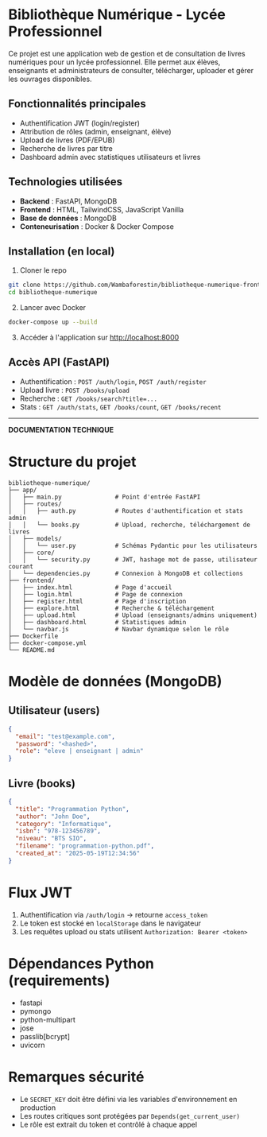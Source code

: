 # Bibliothèque Numérique - Lycée Professionnel

Ce projet est une application web de gestion et de consultation de livres numériques pour un lycée professionnel. Elle permet aux élèves, enseignants et administrateurs de consulter, télécharger, uploader et gérer les ouvrages disponibles.

## Fonctionnalités principales

* Authentification JWT (login/register)
* Attribution de rôles (admin, enseignant, élève)
* Upload de livres (PDF/EPUB)
* Recherche de livres par titre
* Dashboard admin avec statistiques utilisateurs et livres

## Technologies utilisées

* **Backend** : FastAPI, MongoDB
* **Frontend** : HTML, TailwindCSS, JavaScript Vanilla
* **Base de données** : MongoDB
* **Conteneurisation** : Docker & Docker Compose

## Installation (en local)

1. Cloner le repo

```bash
git clone https://github.com/Wambaforestin/bibliotheque-numerique-front-et-backed-stage-epsi.git
cd bibliotheque-numerique
```

2. Lancer avec Docker

```bash
docker-compose up --build
```

3. Accéder à l'application sur [http://localhost:8000](http://localhost:8000)

## Accès API (FastAPI)

* Authentification : `POST /auth/login`, `POST /auth/register`
* Upload livre : `POST /books/upload`
* Recherche : `GET /books/search?title=...`
* Stats : `GET /auth/stats`, `GET /books/count`, `GET /books/recent`

---

**DOCUMENTATION TECHNIQUE**

# Structure du projet

```
bibliotheque-numerique/
├── app/
│   ├── main.py               # Point d'entrée FastAPI
│   ├── routes/
│   │   ├── auth.py           # Routes d'authentification et stats admin
│   │   └── books.py          # Upload, recherche, téléchargement de livres
│   ├── models/
│   │   └── user.py           # Schémas Pydantic pour les utilisateurs
│   ├── core/
│   │   └── security.py       # JWT, hashage mot de passe, utilisateur courant
│   └── dependencies.py       # Connexion à MongoDB et collections
├── frontend/
│   ├── index.html            # Page d'accueil
│   ├── login.html            # Page de connexion
│   ├── register.html         # Page d'inscription
│   ├── explore.html          # Recherche & téléchargement
│   ├── upload.html           # Upload (enseignants/admins uniquement)
│   ├── dashboard.html        # Statistiques admin
│   └── navbar.js             # Navbar dynamique selon le rôle
├── Dockerfile
├── docker-compose.yml
└── README.md
```

# Modèle de données (MongoDB)

## Utilisateur (users)

```json
{
  "email": "test@example.com",
  "password": "<hashed>",
  "role": "eleve | enseignant | admin"
}
```

## Livre (books)

```json
{
  "title": "Programmation Python",
  "author": "John Doe",
  "category": "Informatique",
  "isbn": "978-123456789",
  "niveau": "BTS SIO",
  "filename": "programmation-python.pdf",
  "created_at": "2025-05-19T12:34:56"
}
```

# Flux JWT

1. Authentification via `/auth/login` → retourne `access_token`
2. Le token est stocké en `localStorage` dans le navigateur
3. Les requêtes upload ou stats utilisent `Authorization: Bearer <token>`

# Dépendances Python (requirements)

* fastapi
* pymongo
* python-multipart
* jose
* passlib\[bcrypt]
* uvicorn

# Remarques sécurité

* Le `SECRET_KEY` doit être défini via les variables d'environnement en production
* Les routes critiques sont protégées par `Depends(get_current_user)`
* Le rôle est extrait du token et contrôlé à chaque appel
